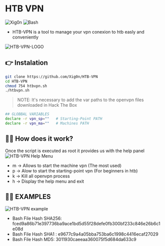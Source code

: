 # HTB VPN
![Xig0n](https://img.shields.io/badge/Powered%20by-Xig0n-D04848?style=for-the-badge&logo=cyberdefenders&logoColor=D04848) ![Bash](https://img.shields.io/badge/Bash-Scripting-blue?style=for-the-badge&logo=gnubash&logoColor=ffffff)
- HTB-VPN is a tool to manage your vpn conexion to htb easly and conveniently

![HTB-VPN-LOGO](https://i.ibb.co/ydzTN3D/logo-htb-vpn.png)

## 👉 Instalation
```bash
git clone https://github.com/Xig0n/HTB-VPN
cd HTB-VPN
chmod 754 htbvpn.sh
./htbvpn.sh
```

> NOTE: It's necessary to add the var paths to the openvpn files downloaded in Hack The Box

```bash
## GLOBBAL VARIABLES
declare -r vpn_sp=""   # Starting-Point PATH 
declare -r vpn_ma=""   # Machines PATH
```

## 🤷‍♂️ How does it work?
Once the script is executed as root it provides us with the help panel
![HTB-VPN Help Menu](https://i.ibb.co/RYtjCpC/help-menu.png)
- m -> Allows to start the machine vpn (The most used)
- p -> Alow to start the starting-point vpn (For beginners in htb)
- k -> Kill all openvpn process
- h -> Display the help menu and exit

## 🧑‍💻 EXAMPLES
![HTB-VPN example](https://i.ibb.co/fDz6hVv/start-starting-point.png)

- Bash File Hash SHA256: fced9a86b71e397736ba9ace1bd5d55f28defe0fb300bf233c846e26b6c1e08d   
- Bash File Hash SHA1 : e9677c9a4a05bba753ba6c1998c4416ecaf27029
- Bash   File Hash MD5: 3011930caeeaa360075f5d684da633c9
